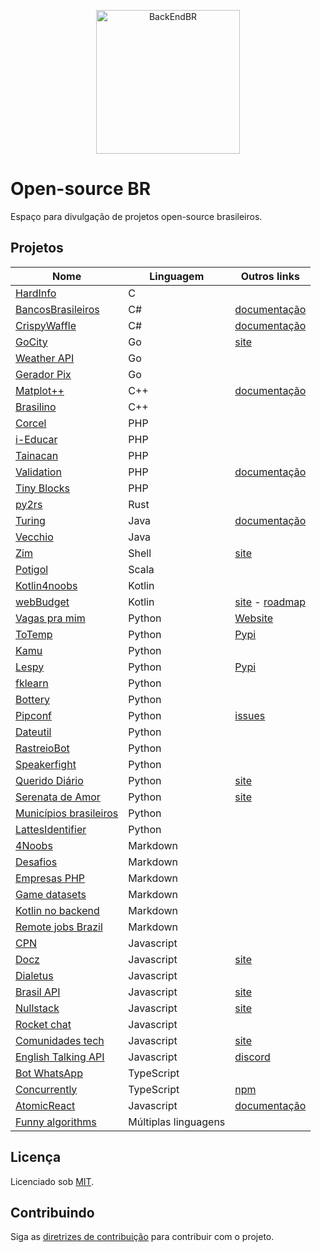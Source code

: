 <!--suppress HtmlDeprecatedAttribute -->

<p align="center">
  <img src="https://avatars3.githubusercontent.com/u/30732658?v=4&s=200.jpg" alt="BackEndBR" width="230" />
</p>

# Open-source BR

Espaço para divulgação de projetos open-source brasileiros.

<div id='projects'></div>

## Projetos

| Nome                                                                          | Linguagem            | Outros links                                                                                 |
|-------------------------------------------------------------------------------|----------------------|----------------------------------------------------------------------------------------------|
| [HardInfo](https://github.com/lpereira/hardinfo/TE)                           | C                    |                                                                                              |
| [BancosBrasileiros](https://github.com/GuiBranco/BancosBrasileiros)           | C#                   | [documentação](https://guibranco.github.io/BancosBrasileiros)                                |
| [CrispyWaffle](https://github.com/GuiBranco/CrispyWaffle)                     | C#                   | [documentação](https://guibranco.github.io/CrispyWaffle)                                     |
| [GoCity](https://github.com/rodrigo-brito/gocity)                             | Go                   | [site](https://go-city.github.io/#/github.com/rodrigo-brito/gocity)                          |
| [Weather API](https://github.com/robertoduessmann/weather-api)                | Go                   |                                                                                              |
| [Gerador Pix](https://github.com/souzawagner/gopix)                           | Go                   |                                                                                              |
| [Matplot++](https://github.com/alandefreitas/matplotplusplus)                 | C++                  | [documentação](https://alandefreitas.github.io/matplotplusplus)                              |
| [Brasilino](https://github.com/OtacilioN/Brasilino)                           | C++                  |                                                                                              |
| [Corcel](https://github.com/corcel/corcel)                                    | PHP                  |                                                                                              |
| [i-Educar](https://github.com/portabilis/i-educar)                            | PHP                  |                                                                                              |
| [Tainacan](https://github.com/tainacan/tainacan)                              | PHP                  |                                                                                              |
| [Validation](https://github.com/Respect/Validation)                           | PHP                  | [documentação](https://respect-validation.readthedocs.io/en/latest)                          |
| [Tiny Blocks](https://github.com/tiny-blocks)                                 | PHP                  |                                                                                              |
| [py2rs](https://github.com/rochacbruno/py2rs)                                 | Rust                 |                                                                                              |
| [Turing](https://github.com/openturing/turing)                                | Java                 | [documentação](https://openviglet.github.io/turing)                                          |
| [Vecchio](https://github.com/openviglet/vecchio)                              | Java                 |                                                                                              |
| [Zim](https://github.com/zimfw/zimfw)                                         | Shell                | [site](https://zimfw.sh)                                                                     |
| [Potigol](https://github.com/potigol/potigol)                                 | Scala                |                                                                                              |
| [Kotlin4noobs](https://github.com/gustavofreze/kotlin4noobs)                  | Kotlin               |                                                                                              |
| [webBudget](https://github.com/web-budget)                                    | Kotlin               | [site](https://webbudget.com.br/) - [roadmap](https://github.com/orgs/web-budget/projects/3) |
| [Vagas pra mim](https://github.com/douglasdcm/search-jobs)                    | Python               | [Website](https://vagaspramim.onrender.com)                                                  |
| [ToTemp](https://github.com/eddyyxxyy/ToTemp)                                 | Python               | [Pypi](https://pypi.org/project/totemp/)                                                     |
| [Kamu](https://github.com/ayr-ton/kamu)                                       | Python               |                                                                                              |
| [Lespy](https://github.com/natanfeitosa/lespy)                                | Python               | [Pypi](https://pypi.org/project/Lespy/)                                                      |
| [fklearn](https://github.com/nubank/fklearn)                                  | Python               |                                                                                              |
| [Bottery](https://github.com/rougeth/bottery)                                 | Python               |                                                                                              |
| [Pipconf](https://github.com/jjpaulo2/pipconf)                                | Python               | [issues](https://github.com/jjpaulo2/pipconf/issues)                                         |
| [Dateutil](https://github.com/dateutil/dateutil)                              | Python               |                                                                                              |
| [RastreioBot](https://github.com/GabrielRF/RastreioBot)                       | Python               |                                                                                              |
| [Speakerfight](https://github.com/luanfonceca/speakerfight)                   | Python               |                                                                                              |
| [Querido Diário](https://github.com/okfn-brasil/querido-diario)               | Python               | [site](https://queridodiario.ok.org.br)                                                      |
| [Serenata de Amor](https://github.com/okfn-brasil/serenata-de-amor)           | Python               | [site](https://serenata.ai)                                                                  |
| [Municípios brasileiros](https://github.com/kelvins/Municipios-Brasileiros)   | Python               |                                                                                              |
| [LattesIdentifier](https://github.com/gogoncalves/lattes-identifier-service)  | Python               |                                                                                              |
| [4Noobs](https://github.com/he4rt/4noobs)                                     | Markdown             |                                                                                              |
| [Desafios](https://github.com/backend-br/desafios)                            | Markdown             |                                                                                              |
| [Empresas PHP](https://github.com/DanielHe4rt/empresas-php)                   | Markdown             |                                                                                              |
| [Game datasets](https://github.com/leomaurodesenv/game-datasets)              | Markdown             |                                                                                              |
| [Kotlin no backend](https://github.com/kotlin-br/kotlin-no-backend)           | Markdown             |                                                                                              |
| [Remote jobs Brazil](https://github.com/lerrua/remote-jobs-brazil)            | Markdown             |                                                                                              |
| [CPN](https://github.com/vgeruso/cpn)                                         | Javascript           |                                                                                              |
| [Docz](https://github.com/doczjs/docz)                                        | Javascript           | [site](https://www.docz.site)                                                                |
| [Dialetus](https://github.com/dialetus/dialetus-service)                      | Javascript           |                                                                                              |
| [Brasil API](https://github.com/BrasilAPI/BrasilAPI)                          | Javascript           | [site](https://brasilapi.com.br)                                                             |
| [Nullstack](https://github.com/nullstack/nullstack.github.io)                 | Javascript           | [site](https://nullstack.app)                                                                |
| [Rocket chat](https://github.com/RocketChat/Rocket.Chat)                      | Javascript           |                                                                                              |
| [Comunidades tech](https://github.com/impulsoteam/comunidadestech)            | Javascript           | [site](https://comunidades.tech)                                                             |
| [English Talking API](https://github.com/barbosamaatheus/english-talking-api) | Javascript           | [discord](https://discord.gg/XTrKQ8w)                                                        |
| [Bot WhatsApp](https://github.com/caioagiani/whatsapp-bot)                    | TypeScript           |                                                                                              |
| [Concurrently](https://github.com/open-cli-tools/concurrently)                | TypeScript           | [npm](https://www.npmjs.com/package/concurrently)                                            |
| [AtomicReact](https://github.com/AtomicReact/AtomicReact)                     | Javascript           | [documentação](https://atomicreact.js.org)                                                   |
| [Funny algorithms](https://github.com/ReciHub/FunnyAlgorithms)                | Múltiplas linguagens |                                                                                              |

<div id='license'></div>

## Licença

Licenciado sob [MIT](LICENSE).

<div id='contributing'></div>

## Contribuindo

Siga as [diretrizes de contribuição](CONTRIBUTING.md) para contribuir com o projeto.
